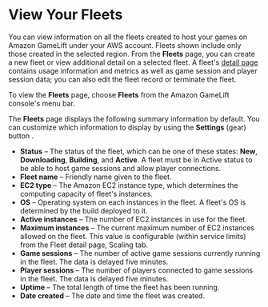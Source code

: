 # View Your Fleets<a name="gamelift-console-fleets"></a>

You can view information on all the fleets created to host your games on Amazon GameLift under your AWS account\. Fleets shown include only those created in the selected region\. From the **Fleets** page, you can create a new fleet or view additional detail on a selected fleet\. A fleet's [detail page](gamelift-console-fleets-metrics.md) contains usage information and metrics as well as game session and player session data; you can also edit the fleet record or terminate the fleet\.

To view the **Fleets** page, choose **Fleets** from the Amazon GameLift console's menu bar\.

The **Fleets** page displays the following summary information by default\. You can customize which information to display by using the **Settings** \(gear\) button \.
+ **Status** – The status of the fleet, which can be one of these states: **New**, **Downloading**, **Building**, and **Active**\. A fleet must be in Active status to be able to host game sessions and allow player connections\.
+ **Fleet name** – Friendly name given to the fleet\.
+ **EC2 type** – The Amazon EC2 instance type, which determines the computing capacity of fleet's instances\.
+ **OS** – Operating system on each instances in the fleet\. A fleet's OS is determined by the build deployed to it\.
+ **Active instances** – The number of EC2 instances in use for the fleet\.
+ **Maximum instances** – The current maximum number of EC2 instances allowed on the fleet\. This value is configurable \(within service limits\) from the Fleet detail page, Scaling tab\.
+ **Game sessions** – The number of active game sessions currently running in the fleet\. The data is delayed five minutes\.
+ **Player sessions** – The number of players connected to game sessions in the fleet\. The data is delayed five minutes\.
+ **Uptime** – The total length of time the fleet has been running\.
+ **Date created** – The date and time the fleet was created\.